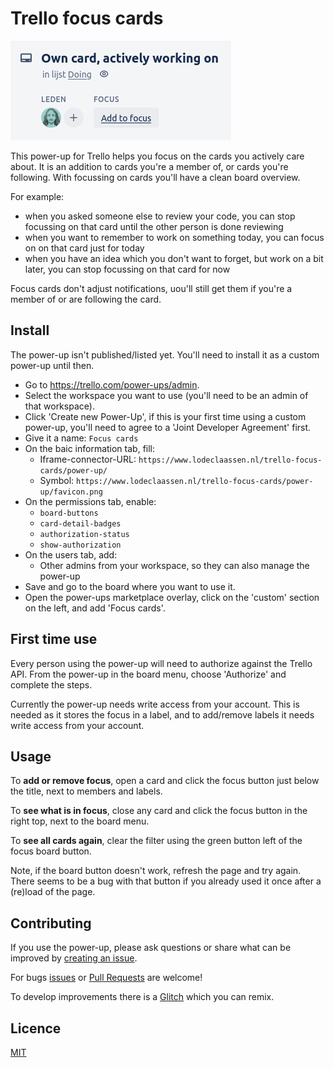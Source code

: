 # Trello focus cards

![Back of a Trello card with the Focus button below the title](/card-detail-badge.png)

This power-up for Trello helps you focus on the cards you actively care about.
It is an addition to cards you're a member of, or cards you're following.
With focussing on cards you'll have a clean board overview.

For example:

- when you asked someone else to review your code, you can stop focussing on that card until the other person is done reviewing
- when you want to remember to work on something today, you can focus on on that card just for today
- when you have an idea which you don't want to forget, but work on a bit later, you can stop focussing on that card for now

Focus cards don't adjust notifications, uou'll still get them if you're a member of or are following the card.


## Install

The power-up isn't published/listed yet. You'll need to install it as a custom power-up until then.

- Go to https://trello.com/power-ups/admin.
- Select the workspace you want to use (you'll need to be an admin of that workspace).
- Click 'Create new Power-Up', if this is your first time using a custom power-up, you'll need to agree to a 'Joint Developer Agreement' first.
- Give it a name: `Focus cards`
- On the baic information tab, fill:
	- Iframe-connector-URL: `https://www.lodeclaassen.nl/trello-focus-cards/power-up/`
	- Symbol: `https://www.lodeclaassen.nl/trello-focus-cards/power-up/favicon.png`
- On the permissions tab, enable:
	- `board-buttons`
	- `card-detail-badges`
	- `authorization-status`
	- `show-authorization`
- On the users tab, add:
	- Other admins from your workspace, so they can also manage the power-up
- Save and go to the board where you want to use it.
- Open the power-ups marketplace overlay, click on the 'custom' section on the left, and add 'Focus cards'.


## First time use

Every person using the power-up will need to authorize against the Trello API.
From the power-up in the board menu, choose 'Authorize' and complete the steps.

Currently the power-up needs write access from your account.
This is needed as it stores the focus in a label, and to add/remove labels it needs write access from your account.


## Usage

To **add or remove focus**, open a card and click the focus button just below the title, next to members and labels.

To **see what is in focus**, close any card and click the focus button in the right top, next to the board menu.

To **see all cards again**, clear the filter using the green button left of the focus board button.

Note, if the board button doesn't work, refresh the page and try again.
There seems to be a bug with that button if you already used it once after a (re)load of the page.


## Contributing

If you use the power-up, please ask questions or share what can be improved by [creating an issue](https://github.com/lode/trello-focus-cards/issues).

For bugs [issues](https://github.com/lode/trello-focus-cards/issues) or [Pull Requests](https://github.com/lode/trello-focus-cards/pulls) are welcome!

To develop improvements there is a [Glitch](https://glitch.com/edit/#!/trello-focus-cards) which you can remix.


## Licence

[MIT](/LICENSE)
